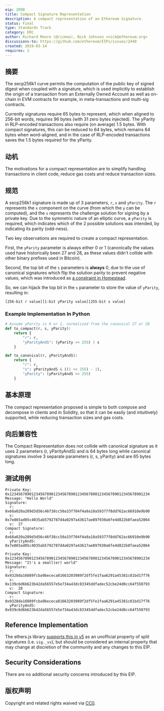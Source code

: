 ```yaml
---
eip: 2098
title: Compact Signature Representation
description: A compact representation of an Ethereum Signature.
status: Final
type: Standards Track
category: ERC
author: Richard Moore (@ricmoo), Nick Johnson <nick@ethereum.org>
discussions-to: https://github.com/ethereum/EIPs/issues/2440
created: 2019-03-14
requires: 2
---
```



## 摘要

The secp256k1 curve permits the computation of the public key of signed digest when coupled with a signature, which is used implicitly to establish the origin of a transaction from an Externally Owned Account as well as on-chain in EVM contracts for example, in meta-transactions and multi-sig contracts.

Currently signatures require 65 bytes to represent, which when aligned to 256-bit words, requires 96 bytes (with 31 zero bytes injected). The yParity in RLP-encoded transactions also require (on average) 1.5 bytes. With compact signatures, this can be reduced to 64 bytes, which remains 64 bytes when word-aligned, and in the case of RLP-encoded transactions saves the 1.5 bytes required for the yParity.

## 动机

The motivations for a compact representation are to simplify handling transactions in client code, reduce gas costs and reduce transaction sizes.


## 规范

A secp256k1 signature is made up of 3 parameters, `r`, `s` and `yParity`. The `r` represents the `x` component on the curve (from which the `y` can be computed), and the `s` represents the challenge solution for signing by a private key. Due to the symmetric nature of an elliptic curve, a `yParity` is required, which indicates which of the 2 possible solutions was intended, by indicating its parity (odd-ness).

Two key observations are required to create a compact representation.

First, the `yParity` parameter is always either 0 or 1 (canonically the values used have historically been 27 and 28, as these values didn't collide with other binary prefixes used in Bitcoin).

Second, the top bit of the `s` parameters is **always** 0, due to the use of canonical signatures which flip the solution parity to prevent negative values, which was introduced as [a constraint in Homestead](./eip-2.md).

So, we can hijack the top bit in the `s` parameter to store the value of `yParity`, resulting in:

```
[256-bit r value][1-bit yParity value][255-bit s value]
```


### Example Implementation In Python

```python
# Assume yParity is 0 or 1, normalized from the canonical 27 or 28
def to_compact(r, s, yParity):
    return {
        "r": r,
        "yParityAndS": (yParity << 255) | s
    }

def to_canonical(r, yParityAndS):
    return {
        "r": r,
        "s": yParityAndS & ((1 << 255) - 1),
        "yParity": (yParityAndS >> 255)
    }
```


## 基本原理

The compact representation proposed is simple to both compose and decompose in clients and in Solidity, so that it can be easily (and intuitively) supported, while reducing transaction sizes and gas costs.


## 向后兼容性

The Compact Representation does not collide with canonical signature as it uses 2 parameters (r, yParityAndS) and is 64 bytes long while canonical signatures involve 3 separate parameters (r, s, yParity) and are 65 bytes long.


## 测试用例

```
Private Key: 0x1234567890123456789012345678901234567890123456789012345678901234
Message: "Hello World"
Signature:
  r:  0x68a020a209d3d56c46f38cc50a33f704f4a9a10a59377f8dd762ac66910e9b90
  s:  0x7e865ad05c4035ab5792787d4a0297a43617ae897930a6fe4d822b8faea52064
  v:  27
Compact Signature:
  r:           0x68a020a209d3d56c46f38cc50a33f704f4a9a10a59377f8dd762ac66910e9b90
  yParityAndS: 0x7e865ad05c4035ab5792787d4a0297a43617ae897930a6fe4d822b8faea52064
```

```
Private Key: 0x1234567890123456789012345678901234567890123456789012345678901234
Message: "It's a small(er) world"
Signature:
  r:  0x9328da16089fcba9bececa81663203989f2df5fe1faa6291a45381c81bd17f76
  s:  0x139c6d6b623b42da56557e5e734a43dc83345ddfadec52cbe24d0cc64f550793
  v:  28
Compact Signature:
  r:           0x9328da16089fcba9bececa81663203989f2df5fe1faa6291a45381c81bd17f76
  yParityAndS: 0x939c6d6b623b42da56557e5e734a43dc83345ddfadec52cbe24d0cc64f550793
```


## Reference Implementation

The ethers.js library [supports this in v5](https://github.com/ethers-io/ethers.js/blob/ethers-v5-beta/packages/bytes/src.ts/index.ts#L323) as an unofficial property of split signatures (i.e. `sig._vs`), but should be considered an internal property that may change at discretion of the community and any changes to this EIP.


## Security Considerations

There are no additional security concerns introduced by this EIP.


## 版权声明

Copyright and related rights waived via [CC0](../LICENSE.md).
